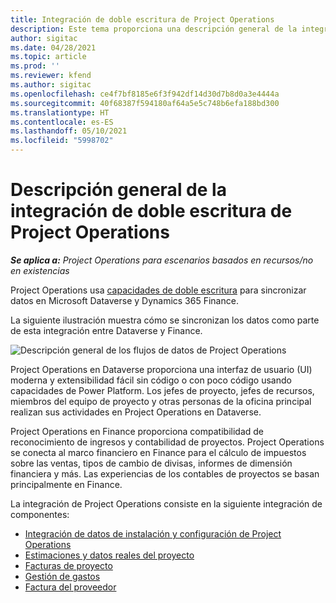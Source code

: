 ```yaml
---
title: Integración de doble escritura de Project Operations
description: Este tema proporciona una descripción general de la integración de doble escritura de Project Operations.
author: sigitac
ms.date: 04/28/2021
ms.topic: article
ms.prod: ''
ms.reviewer: kfend
ms.author: sigitac
ms.openlocfilehash: ce4f7bf8185e6f3f942df14d30d7b8d0a3e4444a
ms.sourcegitcommit: 40f68387f594180af64a5e5c748b6efa188bd300
ms.translationtype: HT
ms.contentlocale: es-ES
ms.lasthandoff: 05/10/2021
ms.locfileid: "5998702"
---
```

# <a name="project-operations-dual-write-integration-overview"></a>Descripción general de la integración de doble escritura de Project Operations

_**Se aplica a:** Project Operations para escenarios basados en recursos/no en existencias_

Project Operations usa [capacidades de doble escritura](/dynamics365/fin-ops-core/dev-itpro/data-entities/dual-write/dual-write-home-page) para sincronizar datos en Microsoft Dataverse y Dynamics 365 Finance.

La siguiente ilustración muestra cómo se sincronizan los datos como parte de esta integración entre Dataverse y Finance.

![Descripción general de los flujos de datos de Project Operations](./media/ProjectOperationsFlows.jpg)

Project Operations en Dataverse proporciona una interfaz de usuario (UI) moderna y extensibilidad fácil sin código o con poco código usando capacidades de Power Platform. Los jefes de proyecto, jefes de recursos, miembros del equipo de proyecto y otras personas de la oficina principal realizan sus actividades en Project Operations en Dataverse.

Project Operations en Finance proporciona compatibilidad de reconocimiento de ingresos y contabilidad de proyectos. Project Operations se conecta al marco financiero en Finance para el cálculo de impuestos sobre las ventas, tipos de cambio de divisas, informes de dimensión financiera y más. Las experiencias de los contables de proyectos se basan principalmente en Finance.

La integración de Project Operations consiste en la siguiente integración de componentes:


- [Integración de datos de instalación y configuración de Project Operations](resource-dual-write-setup-integration.md) 
- [Estimaciones y datos reales del proyecto](resource-dual-write-estimates-actuals.md)
- [Facturas de proyecto](resource-dual-write-project-invoice.md)
- [Gestión de gastos](resource-dual-write-expense.md)
- [Factura del proveedor](resource-dual-write-vendor-invoice.md)
